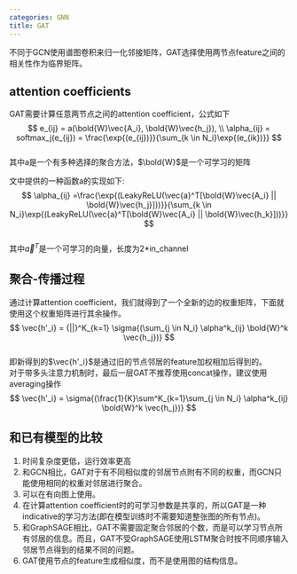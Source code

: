 ```yaml
---
categories: GNN
title: GAT
---
```


不同于GCN使用谱图卷积来归一化邻接矩阵，GAT选择使用两节点feature之间的相关性作为临界矩阵。

## attention coefficients
GAT需要计算任意两节点之间的attention coefficient，公式如下
$$
e_{ij} = a(\bold{W}\vec{A_i}, \bold{W}\vec{h_j}), \\
\alpha_{ij} = softmax_j(e_{ij}) = \frac{\exp{(e_{ij})}}{\sum_{k \in N_i}\exp{(e_{ik})}}
$$  
其中a是一个有多种选择的聚合方法，$\bold{W}$是一个可学习的矩阵  

文中提供的一种函数a的实现如下:  
$$
\alpha_{ij} =\frac{\exp{(LeakyReLU(\vec{a}^T[\bold{W}\vec{A_i} || \bold{W}\vec{h_j}]))}}{\sum_{k \in N_i}\exp{(LeakyReLU(\vec{a}^T[\bold{W}\vec{A_i} || \bold{W}\vec{h_k}]))}}
$$  
其中$\vec{a}^T$是一个可学习的向量，长度为2*in_channel  

## 聚合-传播过程  
通过计算attention coefficient，我们就得到了一个全新的边的权重矩阵，下面就使用这个权重矩阵进行其余操作。  
$$
\vec{h'_i} = {||}^K_{k=1} \sigma{(\sum_{j \in N_i} \alpha^k_{ij} \bold{W}^k \vec{h_j})}
$$  
即新得到的$\vec{h'_i}$是通过旧的节点邻居的feature加权相加后得到的。  
对于带多头注意力机制时，最后一层GAT不推荐使用concat操作，建议使用averaging操作
$$
\vec{h'_i} = \sigma{(\frac{1}{K}\sum^K_{k=1}\sum_{j \in N_i} \alpha^k_{ij} \bold{W}^k \vec{h_j})}
$$  

## 和已有模型的比较
1. 时间复杂度更低，运行效率更高  
2. 和GCN相比，GAT对于有不同相似度的邻居节点附有不同的权重，而GCN只能使用相同的权重对邻居进行聚合。  
3. 可以在有向图上使用。
4. 在计算attention coefficient时的可学习参数是共享的，所以GAT是一种indicative的学习方法(即在模型训练时不需要知道整张图的所有节点)。
5. 和GraphSAGE相比，GAT不需要固定聚合邻居的个数，而是可以学习节点所有邻居的信息。而且，GAT不受GraphSAGE使用LSTM聚合时按不同顺序输入邻居节点得到的结果不同的问题。  
6. GAT使用节点的feature生成相似度，而不是使用图的结构信息。  
